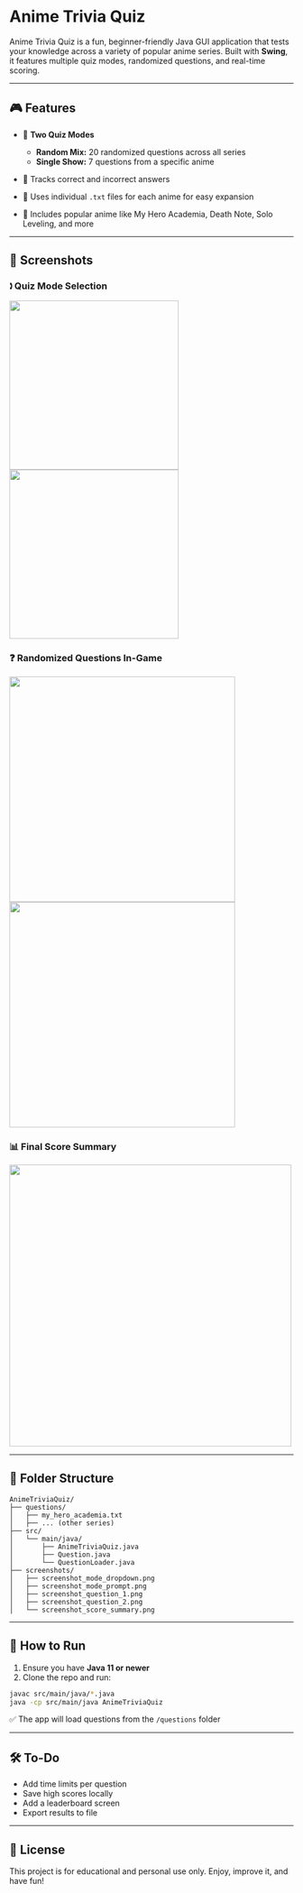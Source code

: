 # Anime Trivia Quiz

Anime Trivia Quiz is a fun, beginner-friendly Java GUI application that tests your knowledge across a variety of popular anime series. Built with **Swing**, it features multiple quiz modes, randomized questions, and real-time scoring.

---

## 🎮 Features

* 🔀 **Two Quiz Modes**

  * **Random Mix:** 20 randomized questions across all series
  * **Single Show:** 7 questions from a specific anime
* 🌟 Tracks correct and incorrect answers
* 📂 Uses individual `.txt` files for each anime for easy expansion
* 🧠 Includes popular anime like My Hero Academia, Death Note, Solo Leveling, and more

---

## 📸 Screenshots

### 🕽️ Quiz Mode Selection

<p float="left">
  <img src="screenshots/screenshot_mode_dropdown.png" width="300"/>
  <img src="screenshots/screenshot_mode_prompt.png" width="300"/>
</p>

### ❓ Randomized Questions In-Game

<p float="left">
  <img src="screenshots/screenshot_question_1.png" width="400"/>
  <img src="screenshots/screenshot_question_2.png" width="400"/>
</p>

### 📊 Final Score Summary

<p>
  <img src="screenshots/screenshot_score_summary.png" width="500"/>
</p>

---

## 📁 Folder Structure

```
AnimeTriviaQuiz/
├── questions/
│   ├── my_hero_academia.txt
│   ├── ... (other series)
├── src/
│   └── main/java/
│       ├── AnimeTriviaQuiz.java
│       ├── Question.java
│       └── QuestionLoader.java
├── screenshots/
│   ├── screenshot_mode_dropdown.png
│   ├── screenshot_mode_prompt.png
│   ├── screenshot_question_1.png
│   ├── screenshot_question_2.png
│   └── screenshot_score_summary.png
```

---

## 🚀 How to Run

1. Ensure you have **Java 11 or newer**
2. Clone the repo and run:

```bash
javac src/main/java/*.java
java -cp src/main/java AnimeTriviaQuiz
```

✅ The app will load questions from the `/questions` folder

---

## 🛠️ To-Do

* Add time limits per question
* Save high scores locally
* Add a leaderboard screen
* Export results to file

---

## 📄 License

This project is for educational and personal use only. Enjoy, improve it, and have fun!
